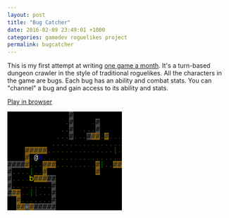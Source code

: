 ```yaml
---
layout: post
title: "Bug Catcher"
date: 2016-02-09 23:49:01 +1000
categories: gamedev roguelikes project
permalink: bugcatcher
---
```


This is my first attempt at writing [one game a month](http://www.onegameamonth.com/). It's a turn-based
dungeon crawler in the style of traditional roguelikes. All the characters in the game are bugs. Each bug
has an ability and combat stats. You can "channel" a bug and gain access to its ability and stats.

[Play in browser](https://games.gridbugs.org/bugcatcher)

![screenshot](/images/bugcatcher/screenshot.png)
